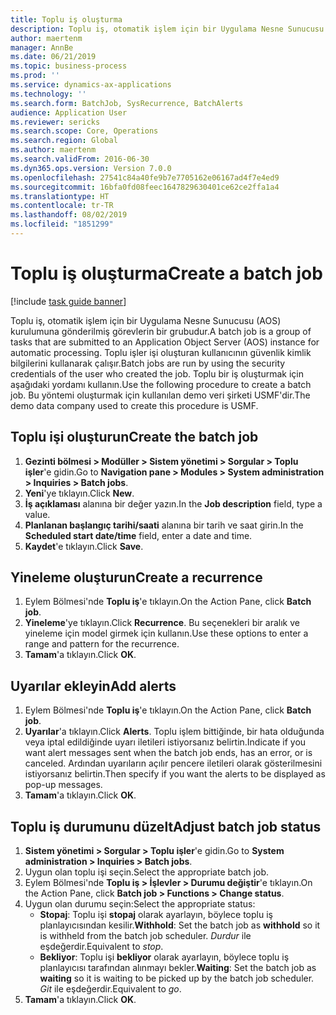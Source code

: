 ```yaml
---
title: Toplu iş oluşturma
description: Toplu iş, otomatik işlem için bir Uygulama Nesne Sunucusu (AOS) kurulumuna gönderilmiş görevlerin bir grubudur.
author: maertenm
manager: AnnBe
ms.date: 06/21/2019
ms.topic: business-process
ms.prod: ''
ms.service: dynamics-ax-applications
ms.technology: ''
ms.search.form: BatchJob, SysRecurrence, BatchAlerts
audience: Application User
ms.reviewer: sericks
ms.search.scope: Core, Operations
ms.search.region: Global
ms.author: maertenm
ms.search.validFrom: 2016-06-30
ms.dyn365.ops.version: Version 7.0.0
ms.openlocfilehash: 27541c84a40fe9b7e7705162e06167ad4f7e4ed9
ms.sourcegitcommit: 16bfa0fd08feec1647829630401ce62ce2ffa1a4
ms.translationtype: HT
ms.contentlocale: tr-TR
ms.lasthandoff: 08/02/2019
ms.locfileid: "1851299"
---
```

# <a name="create-a-batch-job"></a><span data-ttu-id="9a406-103">Toplu iş oluşturma</span><span class="sxs-lookup"><span data-stu-id="9a406-103">Create a batch job</span></span>

[!include [task guide banner](../../includes/task-guide-banner.md)]

<span data-ttu-id="9a406-104">Toplu iş, otomatik işlem için bir Uygulama Nesne Sunucusu (AOS) kurulumuna gönderilmiş görevlerin bir grubudur.</span><span class="sxs-lookup"><span data-stu-id="9a406-104">A batch job is a group of tasks that are submitted to an Application Object Server (AOS) instance for automatic processing.</span></span> <span data-ttu-id="9a406-105">Toplu işler işi oluşturan kullanıcının güvenlik kimlik bilgilerini kullanarak çalışır.</span><span class="sxs-lookup"><span data-stu-id="9a406-105">Batch jobs are run by using the security credentials of the user who created the job.</span></span> <span data-ttu-id="9a406-106">Toplu bir iş oluşturmak için aşağıdaki yordamı kullanın.</span><span class="sxs-lookup"><span data-stu-id="9a406-106">Use the following procedure to create a batch job.</span></span> <span data-ttu-id="9a406-107">Bu yöntemi oluşturmak için kullanılan demo veri şirketi USMF'dir.</span><span class="sxs-lookup"><span data-stu-id="9a406-107">The demo data company used to create this procedure is USMF.</span></span>


## <a name="create-the-batch-job"></a><span data-ttu-id="9a406-108">Toplu işi oluşturun</span><span class="sxs-lookup"><span data-stu-id="9a406-108">Create the batch job</span></span>
1. <span data-ttu-id="9a406-109">**Gezinti bölmesi > Modüller > Sistem yönetimi > Sorgular > Toplu işler**'e gidin.</span><span class="sxs-lookup"><span data-stu-id="9a406-109">Go to **Navigation pane > Modules > System administration > Inquiries > Batch jobs**.</span></span>
2. <span data-ttu-id="9a406-110">**Yeni**'ye tıklayın.</span><span class="sxs-lookup"><span data-stu-id="9a406-110">Click **New**.</span></span>
3. <span data-ttu-id="9a406-111">**İş açıklaması** alanına bir değer yazın.</span><span class="sxs-lookup"><span data-stu-id="9a406-111">In the **Job description** field, type a value.</span></span>
4. <span data-ttu-id="9a406-112">**Planlanan başlangıç tarihi/saati** alanına bir tarih ve saat girin.</span><span class="sxs-lookup"><span data-stu-id="9a406-112">In the **Scheduled start date/time** field, enter a date and time.</span></span>
5. <span data-ttu-id="9a406-113">**Kaydet**'e tıklayın.</span><span class="sxs-lookup"><span data-stu-id="9a406-113">Click **Save**.</span></span>

## <a name="create-a-recurrence"></a><span data-ttu-id="9a406-114">Yineleme oluşturun</span><span class="sxs-lookup"><span data-stu-id="9a406-114">Create a recurrence</span></span>
1. <span data-ttu-id="9a406-115">Eylem Bölmesi'nde **Toplu iş**'e tıklayın.</span><span class="sxs-lookup"><span data-stu-id="9a406-115">On the Action Pane, click **Batch job**.</span></span>
2. <span data-ttu-id="9a406-116">**Yineleme**'ye tıklayın.</span><span class="sxs-lookup"><span data-stu-id="9a406-116">Click **Recurrence**.</span></span> <span data-ttu-id="9a406-117">Bu seçenekleri bir aralık ve yineleme için model girmek için kullanın.</span><span class="sxs-lookup"><span data-stu-id="9a406-117">Use these options to enter a range and pattern for the recurrence.</span></span>  
3. <span data-ttu-id="9a406-118">**Tamam**'a tıklayın.</span><span class="sxs-lookup"><span data-stu-id="9a406-118">Click **OK**.</span></span>

## <a name="add-alerts"></a><span data-ttu-id="9a406-119">Uyarılar ekleyin</span><span class="sxs-lookup"><span data-stu-id="9a406-119">Add alerts</span></span>
1. <span data-ttu-id="9a406-120">Eylem Bölmesi'nde **Toplu iş**'e tıklayın.</span><span class="sxs-lookup"><span data-stu-id="9a406-120">On the Action Pane, click **Batch job**.</span></span>
2. <span data-ttu-id="9a406-121">**Uyarılar**'a tıklayın.</span><span class="sxs-lookup"><span data-stu-id="9a406-121">Click **Alerts**.</span></span> <span data-ttu-id="9a406-122">Toplu işlem bittiğinde, bir hata olduğunda veya iptal edildiğinde uyarı iletileri istiyorsanız belirtin.</span><span class="sxs-lookup"><span data-stu-id="9a406-122">Indicate if you want alert messages sent when the batch job ends, has an error, or is canceled.</span></span> <span data-ttu-id="9a406-123">Ardından uyarıların açılır pencere iletileri olarak gösterilmesini istiyorsanız belirtin.</span><span class="sxs-lookup"><span data-stu-id="9a406-123">Then specify if you want the alerts to be displayed as pop-up messages.</span></span>   
3. <span data-ttu-id="9a406-124">**Tamam**'a tıklayın.</span><span class="sxs-lookup"><span data-stu-id="9a406-124">Click **OK**.</span></span>

## <a name="adjust-batch-job-status"></a><span data-ttu-id="9a406-125">Toplu iş durumunu düzelt</span><span class="sxs-lookup"><span data-stu-id="9a406-125">Adjust batch job status</span></span>
1. <span data-ttu-id="9a406-126">**Sistem yönetimi > Sorgular > Toplu işler**'e gidin.</span><span class="sxs-lookup"><span data-stu-id="9a406-126">Go to **System administration > Inquiries > Batch jobs**.</span></span>
2. <span data-ttu-id="9a406-127">Uygun olan toplu işi seçin.</span><span class="sxs-lookup"><span data-stu-id="9a406-127">Select the appropriate batch job.</span></span>
3. <span data-ttu-id="9a406-128">Eylem Bölmesi'nde **Toplu iş > İşlevler > Durumu değiştir**'e tıklayın.</span><span class="sxs-lookup"><span data-stu-id="9a406-128">On the Action Pane, click **Batch job > Functions > Change status**.</span></span>
4. <span data-ttu-id="9a406-129">Uygun olan durumu seçin:</span><span class="sxs-lookup"><span data-stu-id="9a406-129">Select the appropriate status:</span></span>
    - <span data-ttu-id="9a406-130">**Stopaj**: Toplu işi **stopaj** olarak ayarlayın, böylece toplu iş planlayıcısından kesilir.</span><span class="sxs-lookup"><span data-stu-id="9a406-130">**Withhold**: Set the batch job as **withhold** so it is withheld from the batch job scheduler.</span></span> <span data-ttu-id="9a406-131">*Durdur* ile eşdeğerdir.</span><span class="sxs-lookup"><span data-stu-id="9a406-131">Equivalent to *stop*.</span></span>
    - <span data-ttu-id="9a406-132">**Bekliyor**: Toplu işi **bekliyor** olarak ayarlayın, böylece toplu iş planlayıcısı tarafından alınmayı bekler.</span><span class="sxs-lookup"><span data-stu-id="9a406-132">**Waiting**: Set the batch job as **waiting** so it is waiting to be picked up by the batch job scheduler.</span></span> <span data-ttu-id="9a406-133">*Git* ile eşdeğerdir.</span><span class="sxs-lookup"><span data-stu-id="9a406-133">Equivalent to *go*.</span></span>
5. <span data-ttu-id="9a406-134">**Tamam**'a tıklayın.</span><span class="sxs-lookup"><span data-stu-id="9a406-134">Click **OK**.</span></span>
